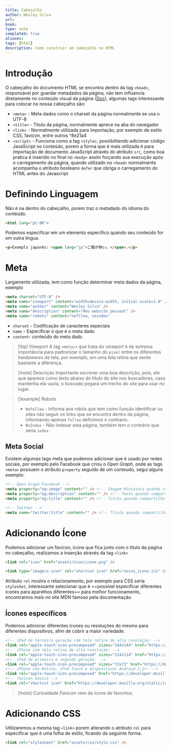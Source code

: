 ```yaml
---
title: Cabeçalho
author: Wesley Silva
url:
book:
type: note
completed: true
aliases:
tags: [html]
description: Como construir um cabeçalho no HTML
---
```

# Introdução
O cabeçalho do documento HTML se encontra dentro da tag `<head>`, responsável por guardar metadados da página, não tem influencia diretamente no conteúdo visual da página ([Doc](https://developer.mozilla.org/pt-BR/docs/Web/HTML/Element/head)), algumas tags interessante para colocar no nossa cabeçalho são:
- `<meta>` - Meta dados como o charset da página normalmente se usa o UTF-8
- `<title>` - Titulo da página, normalmente aprece na aba do navegador
- `<link>` - Normalmente utilizada para importação, por exemplo de estilo CSS, favicon, entre outros ^8e21a4
- `<script>` - Funciona como a tag `<style>`, possibilitando adicionar código JavaScript no conteúdo, porem a forma que é mais utilizada é para importação de documento JavaScript através do atributo `src`, como boa pratica é inserido no final no `<body>` assim forçando sua execução após o carregamento da página, quando utilizado no `<head>` normalmente acompanha o atributo booleano `defer` que obriga o carregamento do HTML antes do Javascript 

# Definindo Linguagem
Não é na dentro do cabeçalho, porem traz o metadado do idioma do conteúdo.

```html
<html lang="pt-BR">
```

Podemos especificar em um elemento especifico quando seu conteúdo for em outra língua.

```html
<p>Exemplo japonês: <span lang="jp">ご飯が熱い。</span>.</p>
```

# Meta
Largamente utilizada, tem como função determinar meta dados da página, exemplo
```html
<meta charset="UTF-8" />
<meta name="viewport" content="width=device-width, initial-scale=1.0" />
<meta name="author" content="Wesley Silva" />
<meta name="description" content="Meu website pessoal" />
<meta name="robots" content="nofllow, noindex"
```
- `charset` - Codificação de caracteres especiais
- `name` - Especificar o que é o meta dado
- `content`- conteúdo do meta dado

>[!tip] Viewport
>A tag `<meta/>` que trata do _viewport_ é de extrema importância para padronizar o tamanho do `pixel` entre os diferentes _hardawares_ de tela, por exemplo, em uma tela retina que sente bastante a diferença.

>[!note] Descrição
>Importante escrever uma boa descrição, pois, ele que aparece como texto abaixo do titulo do site nos buscadores, caso mantenha ela vazia, o buscado pegara um trecho do site para usar no lugar.

>[!example] Robots
>- `NoFollow` - Informa aos robôs que tem como função identificar os sites não seguir os links que se encontra dentro da página, informando apenas `follow` definimos o contrario.
>- `NoIndex` - Não indexar esta página, também tem o contrário que seria `index`.

## Meta Social
Existem algumas tags meta que podemos adicionar que é usado por redes sociais, por exemplo pelo Facebook que criou o *Open Graph*, onde as tags `<meta>` possuem o atributo `property` seguido de um conteudo, segui alguns exemplo:
```html
<!-- Open Graph Facebook -->
<meta property="og:image" content="" /> <!-- Imagem Miniatura quando compartilha link -->
<meta property="og:description" content="" /> <!-- Texto quando compartilha link -->
<meta property="og:title" content="" /> <!-- Titulo quando compartilha link -->

<!-- Twitter -->
<meta name="twitter:title" content="" /> <!-- Titulo quando compartilha link -->k
```

# Adicionando Ícone
Podemos  adicionar um favicon, ícone que fica junto com o titulo da página no cabeçalho, realizamos a inserção através da tag `<link>`
```html
<link rel="icon" href="assets/icon/icone.png" />

<link type="image/x-icon" rel="shortcut icon" href="nosso_icone.ico" />
```
Atributo `rel` mostra o relacionamento, por exemplo para CSS seria `styleshet`, interessante selecionar que é ==possível especificar diferentes ícones para aparelhos diferentes== para melhor funcionamento, encontramos mais no site MDN famoso pela documentação.

## Ícones específicos
Podemos adicionar diferentes ícones ou resoluções do mesmo para diferentes dispositivos, afim de cobrir a maior variedade.

```html
<!-- iPad de terceira geração com tela retina de alta resolução: -->
<link rel="apple-touch-icon-precomposed" sizes="144x144" href="https://developer.mozilla.org/static/img/favicon144.png">
<!-- iPhone com tela retina de alta resolução: -->
<link rel="apple-touch-icon-precomposed" sizes="114x114" href="https://developer.mozilla.org/static/img/favicon114.png">
<!-- iPad de primeira e segunda geração: -->
<link rel="apple-touch-icon-precomposed" sizes="72x72" href="https://developer.mozilla.org/static/img/favicon72.png">
<!-- iPhone não-Retina, iPod Touch e dispositivos Android 2.1+: -->
<link rel="apple-touch-icon-precomposed" href="https://developer.mozilla.org/static/img/favicon57.png">
<!-- favicon básico -->
<link rel="shortcut icon" href="https://developer.mozilla.org/static/img/favicon32.png">

```


>[!note] Curiosidade
>*Favicon* vem de ícone de favoritos.

# Adicionando CSS
Utilizaremos a mesma tag `<link>` porem alterando o atributo `rel` para especificar que é uma folha de estilo, ficando da seguinte forma:
```html
<link rel="stylesheet" href="assets/css/style.css" />
```